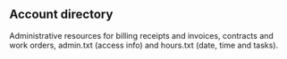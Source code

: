 Account directory
-----------------

Administrative resources for billing receipts and invoices, contracts and work orders, admin.txt (access info) and hours.txt (date, time and tasks).
